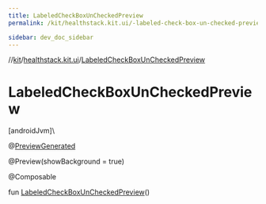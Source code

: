 ```yaml
---
title: LabeledCheckBoxUnCheckedPreview
permalink: /kit/healthstack.kit.ui/-labeled-check-box-un-checked-preview.html

sidebar: dev_doc_sidebar
---
```

//[kit](../../index.html)/[healthstack.kit.ui](index.html)/[LabeledCheckBoxUnCheckedPreview](-labeled-check-box-un-checked-preview.html)



# LabeledCheckBoxUnCheckedPreview



[androidJvm]\




@[PreviewGenerated](../healthstack.kit.annotation/-preview-generated/index.html)



@Preview(showBackground = true)



@Composable



fun [LabeledCheckBoxUnCheckedPreview](-labeled-check-box-un-checked-preview.html)()




